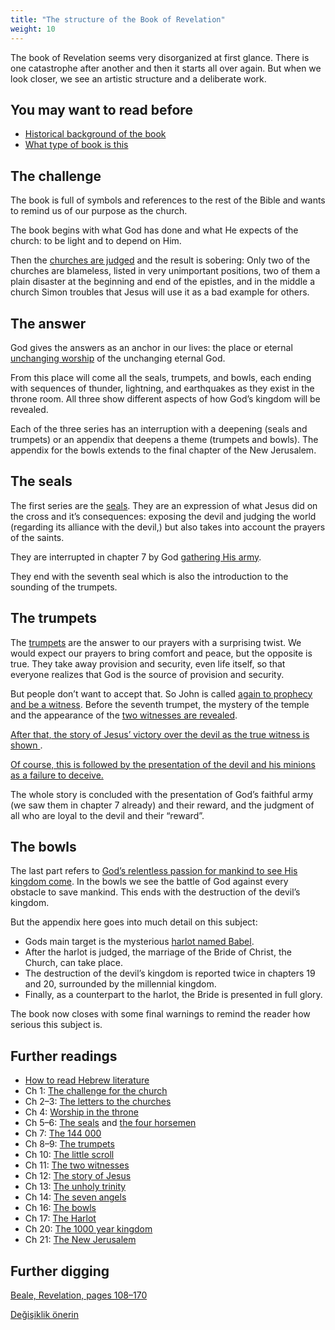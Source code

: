 ```yaml
---
title: "The structure of the Book of Revelation"
weight: 10
---
```



The book of Revelation seems very disorganized at first glance. There is one catastrophe after another and then it starts all over again. But when we look closer, we see an artistic structure and a deliberate work.


## You may want to read before

<a name="bba0"></a>
- [Historical background of the book](../../../background/history/expl/pax-romana-key-to-understand-the-book-of-revelation)
- [What type of book is this](../../../background/literature/expl/the-book-of-revelation-how-to-read-it)



## The challenge

<a name="8179"></a>
The book is full of symbols and references to the rest of the Bible and wants to remind us of our purpose as the church.

The book begins with what God has done and what He expects of the church: to be light and to depend on Him.

Then the [churches are judged](../../../content/letters/expl/the-letters-to-the-seven-churches) and the result is sobering: Only two of the churches are blameless, listed in very unimportant positions, two of them a plain disaster at the beginning and end of the epistles, and in the middle a church Simon troubles that Jesus will use it as a bad example for others.


## The answer

<a name="b85e"></a>
God gives the answers as an anchor in our lives: the place or eternal [unchanging worship](../../../topics/power/short/worship) of the unchanging eternal God.

From this place will come all the seals, trumpets, and bowls, each ending with sequences of thunder, lightning, and earthquakes as they exist in the throne room. All three show different aspects of how God’s kingdom will be revealed.

Each of the three series has an interruption with a deepening (seals and trumpets) or an appendix that deepens a theme (trumpets and bowls). The appendix for the bowls extends to the final chapter of the New Jerusalem.


## The seals

<a name="8ec8"></a>
The first series are the [seals](../../../content/seals/expl/the-book-with-the-seven-seals). They are an expression of what Jesus did on the cross and it’s consequences: exposing the devil and judging the world (regarding its alliance with the devil,) but also takes into account the prayers of the saints.

They are interrupted in chapter 7 by God [gathering His army](../../../content/army/expl/the-144000).

They end with the seventh seal which is also the introduction to the sounding of the trumpets.


## The trumpets

<a name="c56a"></a>
The [trumpets](../../../content/trumpets/expl/the-trumpets-in-revelation) are the answer to our prayers with a surprising twist. We would expect our prayers to bring comfort and peace, but the opposite is true. They take away provision and security, even life itself, so that everyone realizes that God is the source of provision and security.

But people don’t want to accept that. So John is called [again to prophecy and be a witness](../../../content/scroll/expl/the-little-scroll). Before the seventh trumpet, the mystery of the temple and the appearance of the [two witnesses are revealed](../../../content/witnesses/expl/the-two-witnesses).

[After that, the story of Jesus’ victory over the devil as the true witness is shown ](../../../content/jesus/expl/a-different-christmas-story).

[Of course, this is followed by the presentation of the devil and his minions as a failure to deceive.](../../../content/beasts/expl/the-nature-of-the-beast-in-the-book-of-revelation)

The whole story is concluded with the presentation of God’s faithful army (we saw them in chapter 7 already) and their reward, and the judgment of all who are loyal to the devil and their “reward”.


## The bowls

<a name="d15a"></a>
The last part refers to [God’s relentless passion for mankind to see His kingdom come](../../../content/bowls/expl/the-bowls-of-wrath). In the bowls we see the battle of God against every obstacle to save mankind. This ends with the destruction of the devil’s kingdom.

But the appendix here goes into much detail on this subject:

- Gods main target is the mysterious [harlot named Babel](../../../content/harlot/expl/who-is-the-whore-babel-part-1).
- After the harlot is judged, the marriage of the Bride of Christ, the Church, can take place.
- The destruction of the devil’s kingdom is reported twice in chapters 19 and 20, surrounded by the millennial kingdom.
- Finally, as a counterpart to the harlot, the Bride is presented in full glory.


The book now closes with some final warnings to remind the reader how serious this subject is.


## Further readings

<a name="a799"></a>
- [How to read Hebrew literature](../../../background/literature/expl/literary-tools-in-the-book-of-revelation)
- Ch 1: [The challenge for the church](../../../content/letters/expl/the-angel-of-the-churches)
- Ch 2–3: [The letters to the churches](../../../content/letters/expl/the-letters-to-the-seven-churches)
- Ch 4: [Worship in the throne](../../../content/worship/expl/worship-in-the-throne-room)
- Ch 5–6: [The seals](../../../content/seals/expl/the-book-with-the-seven-seals) and [the four horsemen](../../../content/seals/expl/the-mystery-of-the-four-horse-men)
- Ch 7: [The 144 000](../../../content/army/expl/the-144000)
- Ch 8–9: [The trumpets](../../../content/trumpets/expl/the-trumpets-in-revelation)
- Ch 10: [The little scroll](../../../content/scroll/expl/the-little-scroll)
- Ch 11: [The two witnesses](../../../content/witnesses/expl/the-two-witnesses)
- Ch 12: [The story of Jesus](../../../content/jesus/expl/a-different-christmas-story)
- Ch 13: [The unholy trinity](../../../content/beasts/expl/the-nature-of-the-beast-in-the-book-of-revelation)
- Ch 14: [The seven angels](../../../content/harvest/expl/gods-army-and-the-seven-angels)
- Ch 16: [The bowls](../../../content/bowls/expl/the-bowls-of-wrath)
- Ch 17: [The Harlot](../../../content/harlot/expl/who-is-the-whore-babel-part-1)
- Ch 20: [The 1000 year kingdom](../../../content/1000y/expl/the-thousand-year-kingdom)
- Ch 21: [The New Jerusalem](../../../content/paradise/expl/the-new-jerusalem)



## Further digging

<a name="fb90"></a>
[Beale, Revelation, pages 108–170](../../../gen/background/ressources/how-to-study-the-book-of-revelation#7557)






[Değişiklik önerin](https://github.com/revelation-today/revelation-today/blob/main/exampleSite/content/docs/background/structure/expl/the-structure-of-the-book-of-revelation.md)
